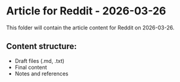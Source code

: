 # Article for Reddit - 2026-03-26

This folder will contain the article content for Reddit on 2026-03-26.

## Content structure:
- Draft files (.md, .txt)
- Final content
- Notes and references
